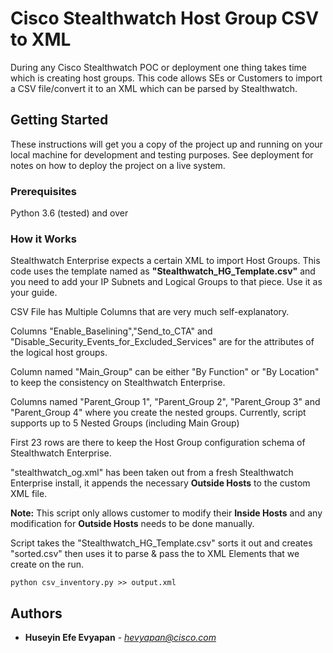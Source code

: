 # Cisco Stealthwatch Host Group CSV to XML

During any Cisco Stealthwatch POC or deployment one thing takes time which is creating host groups. This code allows SEs or Customers to import a CSV file/convert it to an XML which can be parsed by Stealthwatch.

## Getting Started

These instructions will get you a copy of the project up and running on your local machine for development and testing purposes. See deployment for notes on how to deploy the project on a live system.

### Prerequisites

Python 3.6 (tested) and over


### How it Works

Stealthwatch Enterprise expects a certain XML to import Host Groups. This code uses the template named as **"Stealthwatch_HG_Template.csv"** and you need to add your IP Subnets and Logical Groups to that piece. Use it as your guide.

CSV File has Multiple Columns that are very much self-explanatory.

Columns "Enable_Baselining","Send_to_CTA" and "Disable_Security_Events_for_Excluded_Services" are for the attributes of the logical host groups.

Column named "Main_Group" can be either "By Function" or "By Location" to keep the consistency on Stealthwatch Enterprise.

Columns named "Parent_Group 1", "Parent_Group 2", "Parent_Group 3" and "Parent_Group 4" where you create the nested groups. Currently, script supports up to 5 Nested Groups (including Main Group)

First 23 rows are there to keep the Host Group configuration schema of Stealthwatch Enterprise.

"stealthwatch_og.xml" has been taken out from a fresh Stealthwatch Enterprise install, it appends the necessary **Outside Hosts** to the custom XML file.

**Note:** This script only allows customer to modify their **Inside Hosts** and any modification for **Outside Hosts** needs to be done manually.


Script takes the "Stealthwatch_HG_Template.csv" sorts it out and creates "sorted.csv" then uses it to parse & pass the to XML Elements that we create on the run.

```
python csv_inventory.py >> output.xml
```

## Authors

* **Huseyin Efe Evyapan** - *hevyapan@cisco.com* 



